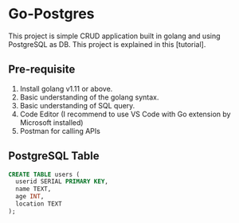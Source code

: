 # Go-Postgres

This project is simple CRUD application built in golang and using PostgreSQL as DB.
This project is explained in this [tutorial].

## Pre-requisite
1. Install golang v1.11 or above.
2. Basic understanding of the golang syntax.
3. Basic understanding of SQL query.
4. Code Editor (I recommend to use VS Code with Go extension by Microsoft installed)
5. Postman for calling APIs
  
## PostgreSQL Table

```sql
CREATE TABLE users (
  userid SERIAL PRIMARY KEY,
  name TEXT,
  age INT,
  location TEXT
);
```

